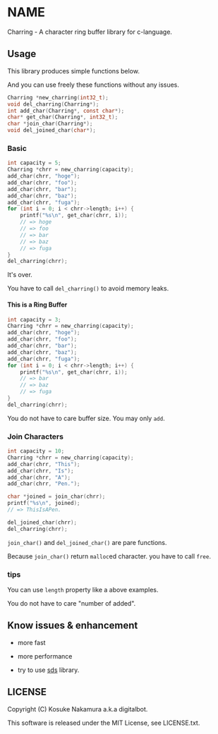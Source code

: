 NAME
=====

Charring - A character ring buffer library for c-language.


Usage
-----

This library produces simple functions below.  

And you can use freely these functions without any issues.  

```c
Charring *new_charring(int32_t);
void del_charring(Charring*);
int add_char(Charring*, const char*);
char* get_char(Charring*, int32_t);
char *join_char(Charring*);
void del_joined_char(char*);
```

### Basic

```c
int capacity = 5;
Charring *chrr = new_charring(capacity);
add_char(chrr, "hoge");
add_char(chrr, "foo");
add_char(chrr, "bar");
add_char(chrr, "baz");
add_char(chrr, "fuga");
for (int i = 0; i < chrr->length; i++) {
    printf("%s\n", get_char(chrr, i));
    // => hoge
    // => foo
    // => bar
    // => baz
    // => fuga
}
del_charring(chrr);
```

It's over.  

You have to call `del_charring()` to avoid memory leaks.


#### This is a Ring Buffer

```c
int capacity = 3;
Charring *chrr = new_charring(capacity);
add_char(chrr, "hoge");
add_char(chrr, "foo");
add_char(chrr, "bar");
add_char(chrr, "baz");
add_char(chrr, "fuga");
for (int i = 0; i < chrr->length; i++) {
    printf("%s\n", get_char(chrr, i));
    // => bar
    // => baz
    // => fuga
}
del_charring(chrr);
```

You do not have to care buffer size. You may only `add`.


### Join Characters

```c
int capacity = 10;
Charring *chrr = new_charring(capacity);
add_char(chrr, "This");
add_char(chrr, "Is");
add_char(chrr, "A");
add_char(chrr, "Pen.");

char *joined = join_char(chrr);
printf("%s\n", joined);
// => ThisIsAPen.

del_joined_char(chrr);
del_charring(chrr);
```

`join_char()` and `del_joined_char()` are pare functions.  

Because `join_char()` return `malloc`ed character. you have to call `free`.


### tips

You can use `length` property like a above examples.  

You do not have to care "number of added".


Know issues & enhancement
-----

- more fast

- more performance

- try to use [sds](https://github.com/antirez/sds) library.


LICENSE
-----
Copyright (C) Kosuke Nakamura a.k.a digitalbot.

This software is released under the MIT License, see LICENSE.txt.


